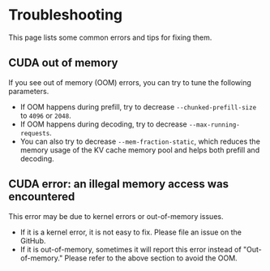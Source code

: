 # Troubleshooting

This page lists some common errors and tips for fixing them.

## CUDA out of memory
If you see out of memory (OOM) errors, you can try to tune the following parameters.
- If OOM happens during prefill, try to decrease `--chunked-prefill-size` to `4096` or `2048`.
- If OOM happens during decoding, try to decrease `--max-running-requests`.
- You can also try to decrease `--mem-fraction-static`, which reduces the memory usage of the KV cache memory pool and helps both prefill and decoding.

## CUDA error: an illegal memory access was encountered
This error may be due to kernel errors or out-of-memory issues.
- If it is a kernel error, it is not easy to fix. Please file an issue on the GitHub.
- If it is out-of-memory, sometimes it will report this error instead of "Out-of-memory." Please refer to the above section to avoid the OOM.
